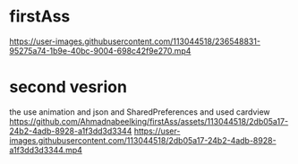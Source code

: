 # firstAss

https://user-images.githubusercontent.com/113044518/236548831-95275a74-1b9e-40bc-9004-698c42f9e270.mp4

# second vesrion 
the use animation and json and SharedPreferences and used cardview
https://github.com/Ahmadnabeelking/firstAss/assets/113044518/2db05a17-24b2-4adb-8928-a1f3dd3d3344
https://user-images.githubusercontent.com/113044518/2db05a17-24b2-4adb-8928-a1f3dd3d3344.mp4
